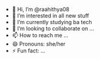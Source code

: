 - 👋 Hi, I’m @raahithya08
- 👀 I’m interested in all new stuff
- 🌱 I’m currently studying ba tech
- 💞️ I’m looking to collaborate on ...
- 📫 How to reach me ...
- 😄 Pronouns: she/her
- ⚡ Fun fact: ...

<!---
raahithya08/raahithya08 is a ✨ special ✨ repository because its `README.md` (this file) appears on your GitHub profile.
You can click the Preview link to take a look at your changes.
--->
